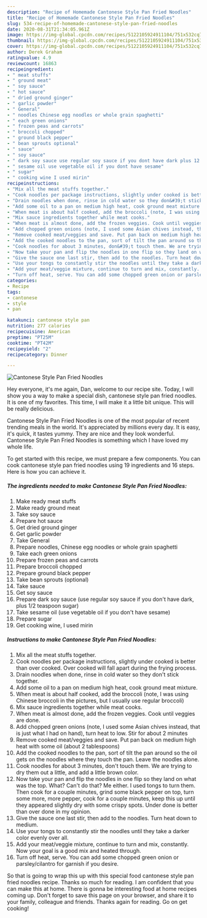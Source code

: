 ```yaml
---
description: "Recipe of Homemade Cantonese Style Pan Fried Noodles"
title: "Recipe of Homemade Cantonese Style Pan Fried Noodles"
slug: 534-recipe-of-homemade-cantonese-style-pan-fried-noodles
date: 2020-08-31T21:34:05.961Z
image: https://img-global.cpcdn.com/recipes/5122105924911104/751x532cq70/cantonese-style-pan-fried-noodles-recipe-main-photo.jpg
thumbnail: https://img-global.cpcdn.com/recipes/5122105924911104/751x532cq70/cantonese-style-pan-fried-noodles-recipe-main-photo.jpg
cover: https://img-global.cpcdn.com/recipes/5122105924911104/751x532cq70/cantonese-style-pan-fried-noodles-recipe-main-photo.jpg
author: Derek Graham
ratingvalue: 4.9
reviewcount: 16863
recipeingredient:
- " meat stuffs"
- " ground meat"
- " soy sauce"
- " hot sauce"
- " dried ground ginger"
- " garlic powder"
- " General"
- " noodles Chinese egg noodles or whole grain spaghetti"
- " each green onions"
- " frozen peas and carrots"
- " broccoli chopped"
- " ground black pepper"
- " bean sprouts optional"
- " sauce"
- " soy sauce"
- " dark soy sauce use regular soy sauce if you dont have dark plus 12 teaspoon sugar"
- " sesame oil use vegetable oil if you dont have sesame"
- " sugar"
- " cooking wine I used mirin"
recipeinstructions:
- "Mix all the meat stuffs together."
- "Cook noodles per package instructions, slightly under cooked is better than over cooked. Over cooked will fall apart during the frying process."
- "Drain noodles when done, rinse in cold water so they don&#39;t stick together."
- "Add some oil to a pan on medium high heat, cook ground meat mixture."
- "When meat is about half cooked, add the broccoli (note, I was using Chinese broccoli in the pictures, but I usually use regular broccoli)"
- "Mix sauce ingredients together while meat cooks."
- "When meat is almost done, add the frozen veggies. Cook until veggies are done."
- "Add chopped green onions (note, I used some Asian chives instead, that is just what I had on hand), turn heat to low. Stir for about 2 minutes"
- "Remove cooked meat/veggies and save. Put pan back on medium high heat with some oil (about 2 tablespoons)"
- "Add the cooked noodles to the pan, sort of tilt the pan around so the oil gets on the noodles where they touch the pan. Leave the noodles alone."
- "Cook noodles for about 3 minutes, don&#39;t touch them. We are trying to dry them out a little, and add a little brown color."
- "Now take your pan and flip the noodles in one flip so they land on what was the top. What? Can&#39;t do that? Me either. I used tongs to turn them. Then cook for a couple minutes, grind some black pepper on top, turn some more, more pepper, cook for a couple minutes, keep this up until they appeared slightly dry with some crispy spots. Under done is better than over done in my opinion."
- "Give the sauce one last stir, then add to the noodles. Turn heat down to medium."
- "Use your tongs to constantly stir the noodles until they take a darker color evenly over all."
- "Add your meat/veggie mixture, continue to turn and mix, constantly. Now your goal is a good mix and heated through."
- "Turn off heat, serve. You can add some chopped green onion or parsley/cilantro for garnish if you desire."
categories:
- Recipe
tags:
- cantonese
- style
- pan

katakunci: cantonese style pan 
nutrition: 277 calories
recipecuisine: American
preptime: "PT25M"
cooktime: "PT42M"
recipeyield: "2"
recipecategory: Dinner

---
```



![Cantonese Style Pan Fried Noodles](https://img-global.cpcdn.com/recipes/5122105924911104/751x532cq70/cantonese-style-pan-fried-noodles-recipe-main-photo.jpg)

Hey everyone, it's me again, Dan, welcome to our recipe site. Today, I will show you a way to make a special dish, cantonese style pan fried noodles. It is one of my favorites. This time, I will make it a little bit unique. This will be really delicious.



Cantonese Style Pan Fried Noodles is one of the most popular of recent trending meals in the world. It's appreciated by millions every day. It is easy, it's quick, it tastes yummy. They are nice and they look wonderful. Cantonese Style Pan Fried Noodles is something which I have loved my whole life.


To get started with this recipe, we must prepare a few components. You can cook cantonese style pan fried noodles using 19 ingredients and 16 steps. Here is how you can achieve it.

<!--inarticleads1-->

##### The ingredients needed to make Cantonese Style Pan Fried Noodles:

1. Make ready  meat stuffs
1. Make ready  ground meat
1. Take  soy sauce
1. Prepare  hot sauce
1. Get  dried ground ginger
1. Get  garlic powder
1. Take  General
1. Prepare  noodles, Chinese egg noodles or whole grain spaghetti
1. Take  each green onions
1. Prepare  frozen peas and carrots
1. Prepare  broccoli chopped
1. Prepare  ground black pepper
1. Take  bean sprouts (optional)
1. Take  sauce
1. Get  soy sauce
1. Prepare  dark soy sauce (use regular soy sauce if you don&#39;t have dark, plus 1/2 teaspoon sugar)
1. Take  sesame oil (use vegetable oil if you don&#39;t have sesame)
1. Prepare  sugar
1. Get  cooking wine, I used mirin




<!--inarticleads2-->

##### Instructions to make Cantonese Style Pan Fried Noodles:

1. Mix all the meat stuffs together.
1. Cook noodles per package instructions, slightly under cooked is better than over cooked. Over cooked will fall apart during the frying process.
1. Drain noodles when done, rinse in cold water so they don&#39;t stick together.
1. Add some oil to a pan on medium high heat, cook ground meat mixture.
1. When meat is about half cooked, add the broccoli (note, I was using Chinese broccoli in the pictures, but I usually use regular broccoli)
1. Mix sauce ingredients together while meat cooks.
1. When meat is almost done, add the frozen veggies. Cook until veggies are done.
1. Add chopped green onions (note, I used some Asian chives instead, that is just what I had on hand), turn heat to low. Stir for about 2 minutes
1. Remove cooked meat/veggies and save. Put pan back on medium high heat with some oil (about 2 tablespoons)
1. Add the cooked noodles to the pan, sort of tilt the pan around so the oil gets on the noodles where they touch the pan. Leave the noodles alone.
1. Cook noodles for about 3 minutes, don&#39;t touch them. We are trying to dry them out a little, and add a little brown color.
1. Now take your pan and flip the noodles in one flip so they land on what was the top. What? Can&#39;t do that? Me either. I used tongs to turn them. Then cook for a couple minutes, grind some black pepper on top, turn some more, more pepper, cook for a couple minutes, keep this up until they appeared slightly dry with some crispy spots. Under done is better than over done in my opinion.
1. Give the sauce one last stir, then add to the noodles. Turn heat down to medium.
1. Use your tongs to constantly stir the noodles until they take a darker color evenly over all.
1. Add your meat/veggie mixture, continue to turn and mix, constantly. Now your goal is a good mix and heated through.
1. Turn off heat, serve. You can add some chopped green onion or parsley/cilantro for garnish if you desire.




So that is going to wrap this up with this special food cantonese style pan fried noodles recipe. Thanks so much for reading. I am confident that you can make this at home. There is gonna be interesting food at home recipes coming up. Don't forget to save this page on your browser, and share it to your family, colleague and friends. Thanks again for reading. Go on get cooking!
